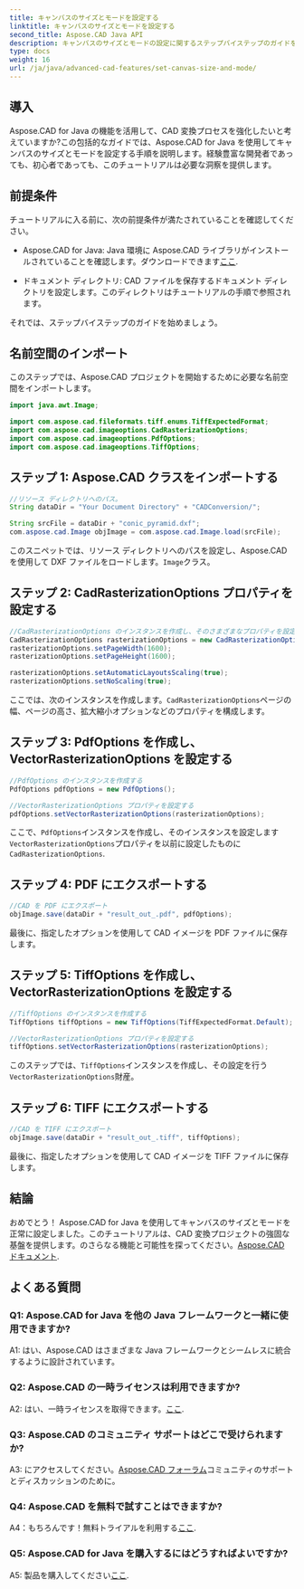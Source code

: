 ```yaml
---
title: キャンバスのサイズとモードを設定する
linktitle: キャンバスのサイズとモードを設定する
second_title: Aspose.CAD Java API
description: キャンバスのサイズとモードの設定に関するステップバイステップのガイドを使用して、Aspose.CAD for Java の威力を体験してください。 CAD ファイルを PDF および TIFF 形式に簡単に変換します。
type: docs
weight: 16
url: /ja/java/advanced-cad-features/set-canvas-size-and-mode/
---
```

## 導入

Aspose.CAD for Java の機能を活用して、CAD 変換プロセスを強化したいと考えていますか?この包括的なガイドでは、Aspose.CAD for Java を使用してキャンバスのサイズとモードを設定する手順を説明します。経験豊富な開発者であっても、初心者であっても、このチュートリアルは必要な洞察を提供します。

## 前提条件

チュートリアルに入る前に、次の前提条件が満たされていることを確認してください。

-  Aspose.CAD for Java: Java 環境に Aspose.CAD ライブラリがインストールされていることを確認します。ダウンロードできます[ここ](https://releases.aspose.com/cad/java/).

- ドキュメント ディレクトリ: CAD ファイルを保存するドキュメント ディレクトリを設定します。このディレクトリはチュートリアルの手順で参照されます。

それでは、ステップバイステップのガイドを始めましょう。

## 名前空間のインポート

このステップでは、Aspose.CAD プロジェクトを開始するために必要な名前空間をインポートします。
```java
import java.awt.Image;

import com.aspose.cad.fileformats.tiff.enums.TiffExpectedFormat;
import com.aspose.cad.imageoptions.CadRasterizationOptions;
import com.aspose.cad.imageoptions.PdfOptions;
import com.aspose.cad.imageoptions.TiffOptions;
```

## ステップ 1: Aspose.CAD クラスをインポートする

```java
//リソース ディレクトリへのパス。
String dataDir = "Your Document Directory" + "CADConversion/";

String srcFile = dataDir + "conic_pyramid.dxf";
com.aspose.cad.Image objImage = com.aspose.cad.Image.load(srcFile);
```

このスニペットでは、リソース ディレクトリへのパスを設定し、Aspose.CAD を使用して DXF ファイルをロードします。`Image`クラス。

## ステップ 2: CadRasterizationOptions プロパティを設定する

```java
//CadRasterizationOptions のインスタンスを作成し、そのさまざまなプロパティを設定します
CadRasterizationOptions rasterizationOptions = new CadRasterizationOptions();
rasterizationOptions.setPageWidth(1600);
rasterizationOptions.setPageHeight(1600);

rasterizationOptions.setAutomaticLayoutsScaling(true);
rasterizationOptions.setNoScaling(true);
```

ここでは、次のインスタンスを作成します。`CadRasterizationOptions`ページの幅、ページの高さ、拡大縮小オプションなどのプロパティを構成します。

## ステップ 3: PdfOptions を作成し、VectorRasterizationOptions を設定する

```java
//PdfOptions のインスタンスを作成する
PdfOptions pdfOptions = new PdfOptions();

//VectorRasterizationOptions プロパティを設定する
pdfOptions.setVectorRasterizationOptions(rasterizationOptions);
```

ここで、`PdfOptions`インスタンスを作成し、そのインスタンスを設定します`VectorRasterizationOptions`プロパティを以前に設定したものに`CadRasterizationOptions`.

## ステップ 4: PDF にエクスポートする

```java
//CAD を PDF にエクスポート
objImage.save(dataDir + "result_out_.pdf", pdfOptions);
```

最後に、指定したオプションを使用して CAD イメージを PDF ファイルに保存します。

## ステップ 5: TiffOptions を作成し、VectorRasterizationOptions を設定する

```java
//TiffOptions のインスタンスを作成する
TiffOptions tiffOptions = new TiffOptions(TiffExpectedFormat.Default);

//VectorRasterizationOptions プロパティを設定する
tiffOptions.setVectorRasterizationOptions(rasterizationOptions);
```

このステップでは、`TiffOptions`インスタンスを作成し、その設定を行う`VectorRasterizationOptions`財産。

## ステップ 6: TIFF にエクスポートする

```java
//CAD を TIFF にエクスポート
objImage.save(dataDir + "result_out_.tiff", tiffOptions);
```

最後に、指定したオプションを使用して CAD イメージを TIFF ファイルに保存します。

## 結論

おめでとう！ Aspose.CAD for Java を使用してキャンバスのサイズとモードを正常に設定しました。このチュートリアルは、CAD 変換プロジェクトの強固な基盤を提供します。のさらなる機能と可能性を探ってください。[Aspose.CAD ドキュメント](https://reference.aspose.com/cad/java/).

## よくある質問

### Q1: Aspose.CAD for Java を他の Java フレームワークと一緒に使用できますか?

A1: はい、Aspose.CAD はさまざまな Java フレームワークとシームレスに統合するように設計されています。

### Q2: Aspose.CAD の一時ライセンスは利用できますか?

 A2: はい、一時ライセンスを取得できます。[ここ](https://purchase.aspose.com/temporary-license/).

### Q3: Aspose.CAD のコミュニティ サポートはどこで受けられますか?

 A3: にアクセスしてください。[Aspose.CAD フォーラム](https://forum.aspose.com/c/cad/19)コミュニティのサポートとディスカッションのために。

### Q4: Aspose.CAD を無料で試すことはできますか?

 A4：もちろんです！無料トライアルを利用する[ここ](https://releases.aspose.com/).

### Q5: Aspose.CAD for Java を購入するにはどうすればよいですか?

A5: 製品を購入してください[ここ](https://purchase.aspose.com/buy).